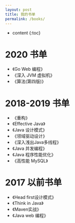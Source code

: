 ```yaml
---
layout: post
title: 我的书单
permalink: /books/
---
```


* content
{:toc}


# 2020 书单

+ 《Go Web 编程》 
+ 《深入 JVM 虚拟机》
+ 《算法(第四版)》

# 2018-2019 书单  

+ 《重构》
+ 《Effective Java》
+ 《Java 设计模式》
+ 《领域驱动设计》
+ 《深入浅出Java多线程》
+ 《Java 并发编程》
+ 《Java 程序性能优化》
+ 《高性能 MySQL》

# 2017 以前书单  

+ 《Head first设计模式》
+ 《Think in Java》
+ 《Maven实战》
+ 《Java web 编程》
